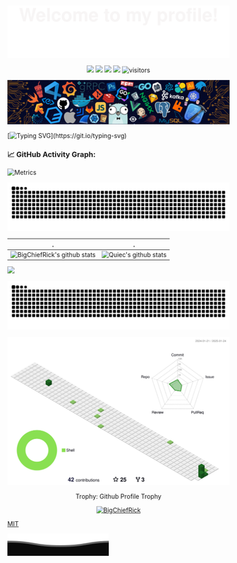 ![](assets/Bottom_up.svg)

<!--   my-icons -->
<p align="center">
    <a href="https://github.com/BigChiefRick/BigChiefRick"><img src="https://img.shields.io/badge/status-updating-brightgreen.svg"></a>
    <a href="https://github.com/BigChiefRick/BigChiefRick/graphs/contributors"><img src="https://img.shields.io/github/contributors/BigChiefRick/BigChiefRick?color=blue"></a>
    <a href="https://github.com/BigChiefRick/BigChiefRick/stargazers"><img src="https://img.shields.io/github/stars/BigChiefRick/BigChiefRick.svg?logo=github"></a>
    <a href="https://github.com/BigChiefRick/BigChiefRick/network/members"><img src="https://img.shields.io/github/forks/BigChiefRick/BigChiefRick.svg?color=blue&logo=github"></a>
    <img src="https://visitor-badge.laobi.icu/badge?page_id=BigChiefRick.BigChiefRick" alt="visitors"/>   
</p>

<!--   my-header-img -->
![](./src/header_.png)
<!--   my-ticker -->    
[![Typing SVG](https://readme-typing-svg.herokuapp.com?color=%2336BCF7&center=true&vCenter=true&width=600&lines=Hi+there+👋,+I+am+BigChiefRick;+Welcome+to+My+Github+Profile!)](https://git.io/typing-svg)



<!--   GitHub stats graph -->
### 📈 GitHub Activity Graph:
![Metrics](https://metrics.lecoq.io/BigChiefRick?template=classic&isocalendar=1&languages=1&habits=1&stars=1&followup=1&base=header%2C%20activity%2C%20community%2C%20repositories%2C%20metadata&base.indepth=false&base.hireable=false&base.skip=false&isocalendar=false&isocalendar.duration=full-year&languages=false&languages.limit=8&languages.threshold=0%25&languages.other=false&languages.colors=github&languages.sections=most-used&languages.indepth=false&languages.analysis.timeout=15&languages.analysis.timeout.repositories=7.5&languages.categories=markup%2C%20programming&languages.recent.categories=markup%2C%20programming&languages.recent.load=300&languages.recent.days=14&stars=false&stars.limit=4&habits=false&habits.from=200&habits.days=14&habits.facts=true&habits.charts=false&habits.charts.type=classic&habits.trim=false&habits.languages.limit=8&habits.languages.threshold=0%25&followup=false&followup.sections=repositories&followup.indepth=true&followup.archived=true&config.timezone=America%2FChicago)



<!--   green snake -->
![BigChiefRick's github activity graph](https://raw.githubusercontent.com/BigChiefRick/BigChiefRick/output/github-contribution-grid-snake.svg)
<!--   stats + languages -->
| .                                                                                                                                       | .                                                                                                                         |
|-----------------------------------------------------------------------------------------------------------------------------------------|---------------------------------------------------------------------------------------------------------------------------|
| ![BigChiefRick's github stats](https://github-readme-stats.vercel.app/api?username=BigChiefRick&show_icons=true&theme=radical&include_all_commits=true) | ![Quiec's github stats](https://github-readme-stats.vercel.app/api/top-langs/?username=BigChiefRick&theme=radical&layout=compact) |


<img src="https://github-readme-streak-stats.herokuapp.com/?user=BigChiefRick"></img>

<!-- dark snake -->
![BigChiefRick's github activity graph](https://raw.githubusercontent.com/BigChiefRick/BigChiefRick/output/github-contribution-grid-snake-dark.svg)

<!--   profile-green-animate -->
![](./profile-3d-contrib/profile-green-animate.svg)

<div align="center">
<summary>Trophy: Github Profile Trophy</summary>
</div>

<p align="center"> 
<a href="https://github.com/ryo-ma/github-profile-trophy"><img src="https://github-profile-trophy.vercel.app/?username=BigChiefRick" alt="BigChiefRick" /></a>
</p>

[MIT](LICENSE)


![](assets/Bottom_down.svg)
